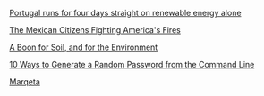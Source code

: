 <a href="http://www.theguardian.com/environment/2016/may/18/portugal-runs-for-four-days-straight-on-renewable-energy-alone" target="_blank">Portugal runs for four days straight on renewable energy alone</a>

<a href="http://www.theatlantic.com/video/index/480354/los-diablos/" target="_blank">The Mexican Citizens Fighting America's Fires</a>

<a href="http://www.nytimes.com/2016/05/18/business/energy-environment/a-boon-for-soil-and-for-the-environment.html?mwrsm=Facebook" target="_blank">A Boon for Soil, and for the Environment</a>

<a href="http://www.howtogeek.com/howto/30184/10-ways-to-generate-a-random-password-from-the-command-line/" target="_blank">10 Ways to Generate a Random Password from the Command Line</a>

<a href="https://www.marqeta.com/solutions/delivery" target="_blank">Marqeta</a>